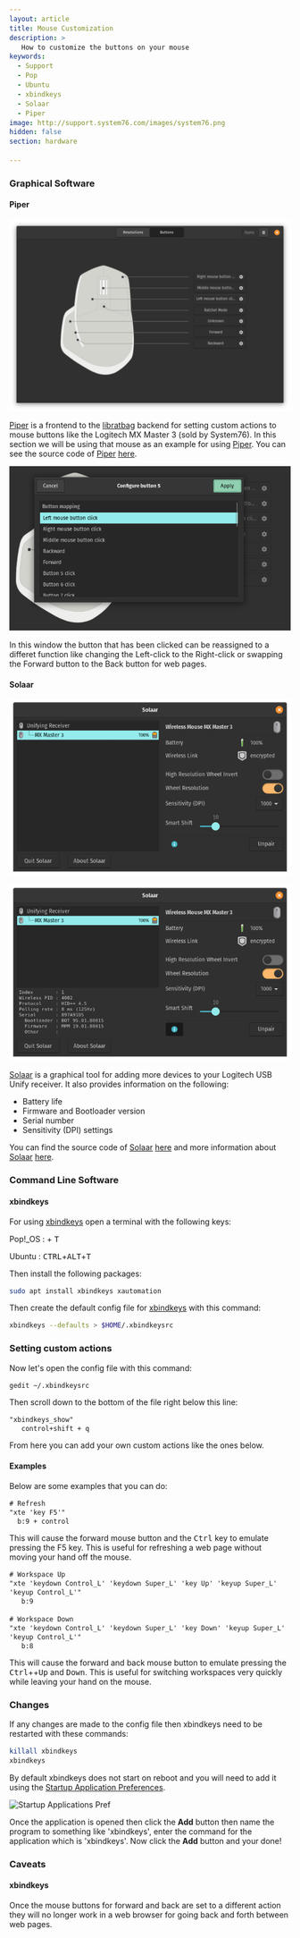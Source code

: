 ```yaml
---
layout: article
title: Mouse Customization
description: >
   How to customize the buttons on your mouse
keywords:
  - Support
  - Pop
  - Ubuntu
  - xbindkeys
  - Solaar
  - Piper
image: http://support.system76.com/images/system76.png
hidden: false
section: hardware

---
```


### Graphical Software

#### Piper

![Piper Buttons Window](/images/custom-mouse-buttons/Piper-2.png) 

<u>Piper</u> is a frontend to the <u>libratbag</u> backend for setting custom actions to mouse buttons like the Logitech MX Master 3 (sold by System76). In this section we will be using that mouse as an example for using <u>Piper</u>. You can see the source code of <u>Piper</u> [here](https://github.com/libratbag/piper).

![Piper Buttons Assign Window](/images/custom-mouse-buttons/Piper-3.png)

In this window the button that has been clicked can be reassigned to a differet function like changing the Left-click to the Right-click or swapping the Forward button to the Back button for web pages.

#### Solaar

![Solaar Main Window](/images/custom-mouse-buttons/Solaar.png) 

![Solaar Main Window with information](/images/custom-mouse-buttons/Solaar-2.png) 

<u>Solaar</u> is a graphical tool for adding more devices to your Logitech USB Unify receiver. It also provides information on the following:

- Battery life
- Firmware and Bootloader version
- Serial number
- Sensitivity (DPI) settings

You can find the source code of <u>Solaar</u> [here](https://github.com/pwr-Solaar/Solaar/) and more information about <u>Solaar</u> [here](https://pwr-solaar.github.io/Solaar/devices).

### Command Line Software

#### xbindkeys

For using <u>xbindkeys</u> open a terminal with the following keys:

Pop!_OS : <kbd><span class="fl-pop-key"></span></kbd> + <kbd>T</kbd>

Ubuntu : <kbd>CTRL</kbd>+<kbd>ALT</kbd>+<kbd>T</kbd>

Then install the following packages:

```bash
sudo apt install xbindkeys xautomation
```

Then create the default config file for <u>xbindkeys</u> with this command:

```bash
xbindkeys --defaults > $HOME/.xbindkeysrc
```

### Setting custom actions

Now let's open the config file with this command:

```bash
gedit ~/.xbindkeysrc
```

Then scroll down to the bottom of the file right below this line:

```
"xbindkeys_show"
   control+shift + q
```

From here you can add your own custom actions like the ones below.

#### Examples

Below are some examples that you can do:

```
# Refresh
"xte 'key F5'"
  b:9 + control
```

This will cause the forward mouse button and the <kbd>Ctrl</kbd> key to emulate pressing the F5 key. This is useful for refreshing a web page without moving your hand off the mouse.

```
# Workspace Up
"xte 'keydown Control_L' 'keydown Super_L' 'key Up' 'keyup Super_L' 'keyup Control_L'"
   b:9

# Workspace Down
"xte 'keydown Control_L' 'keydown Super_L' 'key Down' 'keyup Super_L' 'keyup Control_L'"
   b:8
```

This will cause the forward and back mouse button to emulate pressing the <kbd>Ctrl</kbd>+<kbd><span class="fl-pop-key"></span></kbd>+<kbd>Up</kbd> and <kbd>Down</kbd>. This is useful for switching workspaces very quickly while leaving your hand on the mouse.

### Changes

If any changes are made to the config file then xbindkeys need to be restarted with these commands:

```bash
killall xbindkeys
xbindkeys
```

By default xbindkeys does not start on reboot and you will need to add it using the <u>Startup Application Preferences</u>. 

![Startup Applications Pref](/images/custom-mouse-buttons/startup-applications-pref.png)

Once the application is opened then click the **Add** button then name the program to something like 'xbindkeys', enter the command for the application which is 'xbindkeys'. Now click the **Add** button and your done!

### Caveats

#### xbindkeys

Once the mouse buttons for forward and back are set to a different action they will no longer work in a web browser for going back and forth between web pages.
